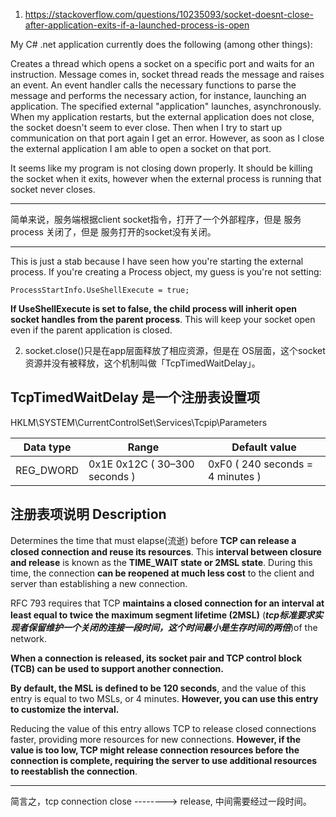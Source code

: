 1. https://stackoverflow.com/questions/10235093/socket-doesnt-close-after-application-exits-if-a-launched-process-is-open

My C# .net application currently does the following (among other things):

Creates a thread which opens a socket on a specific port and waits for an instruction.
Message comes in, socket thread reads the message and raises an event.
An event handler calls the necessary functions to parse the message and performs the necessary action, for instance, launching an application.
The specified external "application" launches, asynchronously.
When my application restarts, but the external application does not close, the socket doesn't seem to ever close. Then when I try to start up communication on that port again I get an error. However, as soon as I close the external application I am able to open a socket on that port.

It seems like my program is not closing down properly. It should be killing the socket when it exits, however when the external process is running that socket never closes.

-----------------
简单来说，服务端根据client socket指令，打开了一个外部程序，但是 服务 process 关闭了，但是 服务打开的socket没有关闭。

------------------
This is just a stab because I have seen how you're starting the external process. If you're creating a Process object, my guess is you're not setting:

```
ProcessStartInfo.UseShellExecute = true;
```
**If UseShellExecute is set to false, the child process will inherit open socket handles from the parent process**. This will keep your socket open even if the parent application is closed.


2. socket.close()只是在app层面释放了相应资源，但是在  OS层面，这个socket资源并没有被释放，这个机制叫做「TcpTimedWaitDelay」。

## TcpTimedWaitDelay 是一个注册表设置项

HKLM\SYSTEM\CurrentControlSet\Services\Tcpip\Parameters

Data type | Range | Default value 
----------|----------|----------
REG_DWORD | 0x1E 0x12C ( 30–300 seconds ) | 0xF0 ( 240 seconds = 4 minutes )

## 注册表项说明 Description

Determines the time that must elapse(流逝) before **TCP can release a closed connection and reuse its resources**. This **interval between closure and release** is known as the **TIME_WAIT state or 2MSL state**. During this time, the connection **can be reopened at much less cost** to the client and server than establishing a new connection.

RFC 793 requires that TCP **maintains a closed connection for an interval at least equal to twice the maximum segment lifetime (2MSL)** (**_tcp标准要求实现者保留维护一个关闭的连接一段时间，这个时间最小是生存时间的两倍_**)of the network. 

**When a connection is released, its socket pair and TCP control block (TCB) can be used to support another connection.** 

**By default, the MSL is defined to be 120 seconds**, and the value of this entry is equal to two MSLs, or 4 minutes. **However, you can use this entry to customize the interval.**

Reducing the value of this entry allows TCP to release closed connections faster, providing more resources for new connections. **However, if the value is too low, TCP might release connection resources before the connection is complete, requiring the server to use additional resources to reestablish the connection**.

---------
简言之，tcp connection close --------> release, 中间需要经过一段时间。